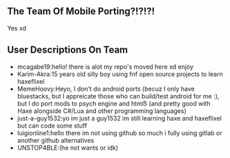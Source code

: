 ## The Team Of Mobile Porting?!?!?!
Yes xd

## User Descriptions On Team
* mcagabe19:hello! there is alot my repo's moved here xd enjoy
* Karim-Akra:15 years old silly boy using fnf open source projects to learn haxeflixel
* MemeHoovy:Heyo, I don't do android ports (becuz I only have bluestacks, but I appreicate those who can build/test android for me :), but I do port mods to psych engine and html5 (and pretty good with Haxe alongside C#/Lua and other programming languages)
* just-a-guy1532:yo im just a guy1532 im still learning haxe and haxeflixel but can code some stuff
* luigionline1:hello there im not using github so much i fully using gitlab or another github alternatives
* UNSTOP4BLE:(he not wants or idk)
